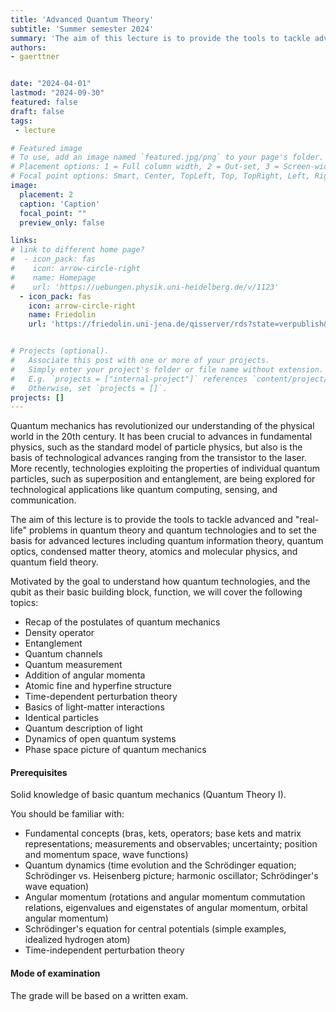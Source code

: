 ```yaml
---
title: 'Advanced Quantum Theory'
subtitle: 'Summer semester 2024'
summary: 'The aim of this lecture is to provide the tools to tackle advanced and "real-life" problems in quantum theory and quantum technologies and to set the basis for advanced lectures including quantum information theory, quantum optics, condensed matter theory, atomics and molecular physics, and quantum field theory.'
authors:
- gaerttner


date: "2024-04-01"
lastmod: "2024-09-30"
featured: false
draft: false
tags:
 - lecture

# Featured image
# To use, add an image named `featured.jpg/png` to your page's folder.
# Placement options: 1 = Full column width, 2 = Out-set, 3 = Screen-width
# Focal point options: Smart, Center, TopLeft, Top, TopRight, Left, Right, BottomLeft, Bottom, BottomRight
image:
  placement: 2
  caption: 'Caption'
  focal_point: ""
  preview_only: false

links:
# link to different home page?
#  - icon_pack: fas
#    icon: arrow-circle-right
#    name: Homepage
#    url: 'https://uebungen.physik.uni-heidelberg.de/v/1123'
  - icon_pack: fas
    icon: arrow-circle-right
    name: Friedolin
    url: 'https://friedolin.uni-jena.de/qisserver/rds?state=verpublish&status=init&vmfile=no&moduleCall=webInfo&publishConfFile=webInfo&publishSubDir=veranstaltung&veranstaltung.veranstid=222408'


# Projects (optional).
#   Associate this post with one or more of your projects.
#   Simply enter your project's folder or file name without extension.
#   E.g. `projects = ["internal-project"]` references `content/project/deep-learning/index.md`.
#   Otherwise, set `projects = []`.
projects: []
---
```


Quantum mechanics has revolutionized our understanding of the physical world in the 20th century. It has been crucial to advances in fundamental physics, such as the standard model of particle physics, but also is the basis of technological advances ranging from the transistor to the laser. More recently, technologies exploiting the properties of individual quantum particles, such as superposition and entanglement, are being explored for technological applications like quantum computing, sensing, and communication.

The aim of this lecture is to provide the tools to tackle advanced and "real-life" problems in quantum theory and quantum technologies and to set the basis for advanced lectures including quantum information theory, quantum optics, condensed matter theory, atomics and molecular physics, and quantum field theory.

Motivated by the goal to understand how quantum technologies, and the qubit as their basic building block, function, we will cover the following topics:
- Recap of the postulates of quantum mechanics
- Density operator
- Entanglement
- Quantum channels
- Quantum measurement
- Addition of angular momenta
- Atomic fine and hyperfine structure
- Time-dependent perturbation theory
- Basics of light-matter interactions
- Identical particles
- Quantum description of light
- Dynamics of open quantum systems
- Phase space picture of quantum mechanics

#### Prerequisites
Solid knowledge of basic quantum mechanics (Quantum Theory I).

You should be familiar with:
- Fundamental concepts (bras, kets, operators; base kets and matrix representations; measurements and observables; uncertainty; position and momentum space, wave functions)
- Quantum dynamics (time evolution and the Schrödinger equation; Schrödinger vs. Heisenberg picture; harmonic oscillator; Schrödinger's wave equation)
- Angular momentum (rotations and angular momentum commutation relations, eigenvalues and eigenstates of angular momentum, orbital angular momentum)
- Schrödinger's equation for central potentials (simple examples, idealized hydrogen atom)
- Time-independent perturbation theory

#### Mode of examination
The grade will be based on a written exam.

<!--
#### Literature
 - [Quantum computation and quantum information](http://mmrc.amss.cas.cn/tlb/201702/W020170224608149940643.pdf) by Nielsen and Chuang\
Classic textbook. We will focus in the quantum information part.
- [The Theory of Quantum Information](https://cs.uwaterloo.ca/~watrous/TQI/) by Watrous\
Comprehensive introduction to quantum information theory, rather formal/mathematical, including some more specialized concepts
- [From Classical to Quantum Shannon Theory](https://arxiv.org/abs/1106.1445) by Wilde\
Very comprehensive introduction to classical and quantum information theory, focus on coding and data compression, data transmission
- [Lecture notes](http://theory.caltech.edu/~preskill/ph219/index.html#lecture) of John Preskill (Chapters 1-4 and 10) and [corresponding videos](https://www.youtube.com/playlist?list=PL0ojjrEqIyPy-1RRD8cTD_lF1hflo89Iu)
-->
